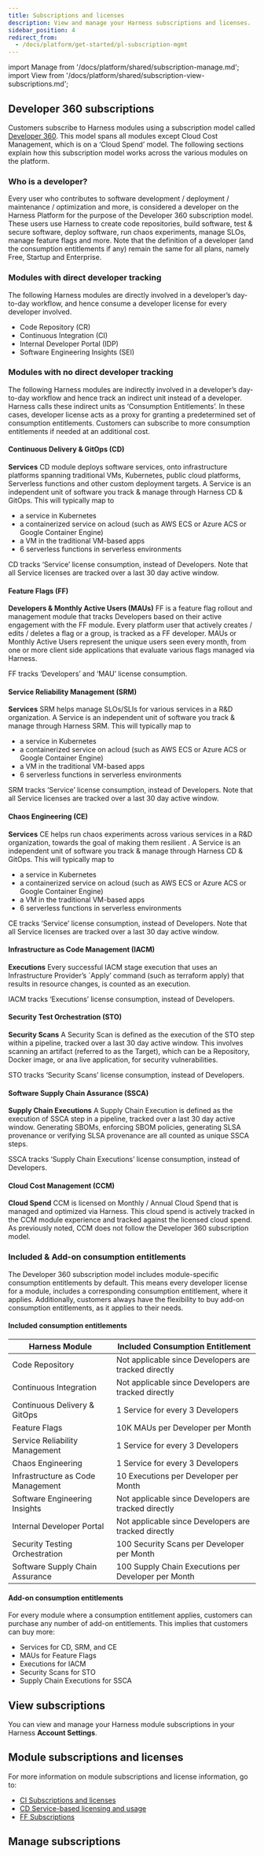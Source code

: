 ```yaml
---
title: Subscriptions and licenses
description: View and manage your Harness subscriptions and licenses.
sidebar_position: 4
redirect_from:
  - /docs/platform/get-started/pl-subscription-mgmt
---
```


import Manage from '/docs/platform/shared/subscription-manage.md';
import View from '/docs/platform/shared/subscription-view-subscriptions.md';

## Developer 360 subscriptions

Customers subscribe to Harness modules using a subscription model called [Developer 360](https://www.harness.io/pricing). This model spans all modules except Cloud Cost Management, which is on a ‘Cloud Spend’ model. The following sections explain how this subscription model works across the various modules on the platform.

### Who is a developer?

Every user who contributes to software development / deployment / maintenance / optimization and more, is considered a developer on the Harness Platform for the purpose of the Developer 360 subscription model. These users use Harness to create code repositories, build software, test & secure software, deploy software, run chaos experiments, manage SLOs, manage feature flags and more. Note that the definition of a developer (and the consumption entitlements if any) remain the same for all plans, namely Free, Startup and Enterprise.

### Modules with direct developer tracking

The following Harness modules are directly involved in a developer’s day-to-day workflow, and hence consume a developer license for every developer involved.

- Code Repository (CR)
- Continuous Integration (CI)
- Internal Developer Portal (IDP)
- Software Engineering Insights (SEI)

### Modules with no direct developer tracking

The following Harness modules are indirectly involved in a developer’s day-to-day workflow and hence track an indirect unit instead of a developer. Harness calls these indirect units as ‘Consumption Entitlements’. In these cases, developer license acts as a proxy for granting a predetermined set of consumption entitlements. Customers can subscribe to more consumption entitlements if needed at an additional cost.

#### Continuous Delivery & GitOps (CD)

**Services** CD module deploys software services, onto infrastructure platforms spanning traditional VMs, Kubernetes, public cloud platforms, Serverless functions and other custom deployment targets. A Service is an independent unit of software you track & manage through Harness CD & GitOps. This will typically map to 
- a service in Kubernetes 
- a containerized service on acloud (such as AWS ECS or Azure ACS or Google Container Engine) 
- a VM in the traditional VM-based apps
- 6 serverless functions in serverless environments

CD tracks ‘Service’ license consumption, instead of Developers. Note that all Service licenses are tracked over a last 30 day active window.

#### Feature Flags (FF)

**Developers & Monthly Active Users (MAUs)** FF is a feature flag rollout and management module that tracks Developers based on their active engagement with the FF module. Every platform user that actively creates / edits / deletes a flag or a group, is tracked as a FF developer. MAUs or Monthly Active Users represent the unique users seen every month, from one or more client side applications that evaluate various flags managed via Harness.

FF tracks ‘Developers’ and ‘MAU’ license consumption.

#### Service Reliability Management (SRM)

**Services** SRM helps manage SLOs/SLIs for various services in a R&D organization. A Service is an independent unit of software you track & manage through Harness SRM. This will typically map to 
- a service in Kubernetes 
- a containerized service on acloud (such as AWS ECS or Azure ACS or Google Container Engine) 
- a VM in the traditional VM-based apps
- 6 serverless functions in serverless environments

SRM tracks ‘Service’ license consumption, instead of Developers. Note that all Service licenses are tracked over a last 30 day active window.

#### Chaos Engineering (CE)

**Services** CE helps run chaos experiments across various services in a R&D organization, towards the goal of making them resilient . A Service is an independent unit of software you track & manage through Harness CD & GitOps. This will typically map to 
- a service in Kubernetes 
- a containerized service on acloud (such as AWS ECS or Azure ACS or Google Container Engine) 
- a VM in the traditional VM-based apps
- 6 serverless functions in serverless environments

CE tracks ‘Service’ license consumption, instead of Developers. Note that all Service licenses are tracked over a last 30 day active window.

#### Infrastructure as Code Management (IACM)

**Executions** Every successful IACM stage execution that uses an Infrastructure Provider’s `Apply’ command (such as terraform apply) that results in resource changes, is counted as an execution.

IACM tracks ‘Executions’ license consumption, instead of Developers.

#### Security Test Orchestration (STO)

**Security Scans** A Security Scan is defined as the execution of the STO step within a pipeline, tracked over a last 30 day active window. This involves scanning an artifact (referred to as the Target), which can be a Repository, Docker image, or ana live application, for security vulnerabilities.

STO tracks ‘Security Scans’ license consumption, instead of Developers.

#### Software Supply Chain Assurance (SSCA)

**Supply Chain Executions** A Supply Chain Execution is defined as the execution of SSCA step in a pipeline, tracked over a last 30 day active window. Generating SBOMs, enforcing SBOM policies, generating SLSA provenance or verifying SLSA provenance are all counted as unique SSCA steps.

SSCA tracks ‘Supply Chain Executions’ license consumption, instead of Developers.

#### Cloud Cost Management (CCM)

**Cloud Spend** CCM is licensed on Monthly / Annual Cloud Spend that is managed and optimized via Harness. This cloud spend is actively tracked in the CCM module experience and tracked against the licensed cloud spend. As previously noted, CCM does not follow the Developer 360 subscription model.

### Included & Add-on consumption entitlements

The Developer 360 subscription model includes module-specific consumption entitlements by default. This means every developer license for a module, includes a corresponding consumption entitlement, where it applies. Additionally, customers always have the flexibility to buy add-on consumption entitlements, as it applies to their needs.

#### Included consumption entitlements

| Harness Module | Included Consumption Entitlement |
|----------------|----------------------------------| 
| Code Repository | Not applicable since Developers are tracked directly|
| Continuous Integration | Not applicable since Developers are tracked directly|
| Continuous Delivery & GitOps | 1 Service for every 3 Developers |
| Feature Flags | 10K MAUs per Developer per Month|
| Service Reliability Management | 1 Service for every 3 Developers |
| Chaos Engineering | 1 Service for every 3 Developers |
| Infrastructure as Code Management | 10 Executions per Developer per Month|
| Software Engineering Insights | Not applicable since Developers are tracked directly |
| Internal Developer Portal | Not applicable since Developers are tracked directly|
| Security Testing Orchestration | 100 Security Scans per Developer per Month |
| Software Supply Chain Assurance | 100 Supply Chain Executions per Developer per Month|

#### Add-on consumption entitlements

For every module where a consumption entitlement applies, customers can purchase any number of add-on entitlements. This implies that customers can buy more:

- Services for CD, SRM, and CE
- MAUs for Feature Flags
- Executions for IACM
- Security Scans for STO
- Supply Chain Executions for SSCA


## View subscriptions

You can view and manage your Harness module subscriptions in your Harness **Account Settings**.

<View />

## Module subscriptions and licenses

For more information on module subscriptions and license information, go to:

- [CI Subscriptions and licenses](/docs/continuous-integration/get-started/ci-subscription-mgmt/)
- [CD Service-based licensing and usage](/docs/continuous-delivery/get-started/service-licensing-for-cd)
- [FF Subscriptions](/docs/category/subscribe-to-feature-flags)

## Manage subscriptions

<Manage />
